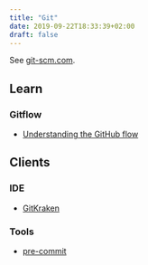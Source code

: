 ```yaml
---
title: "Git"
date: 2019-09-22T18:33:39+02:00
draft: false
---
```


See [git-scm.com](https://git-scm.com/).

## Learn

### Gitflow

- [Understanding the GitHub flow](https://guides.github.com/introduction/flow/)

## Clients

### IDE

- [GitKraken](https://www.gitkraken.com/)

### Tools

- [pre-commit](https://pre-commit.com/)
